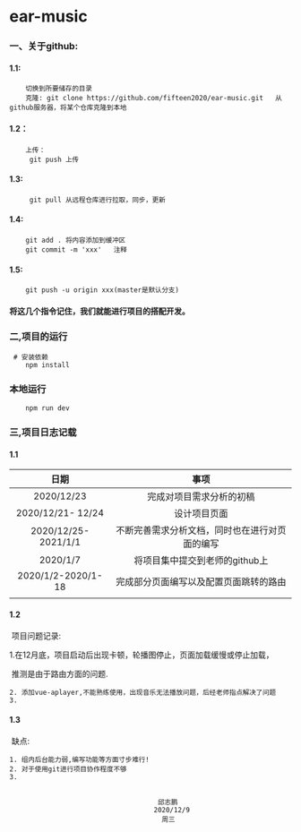 # ear-music


### 一、关于github:

#### 1.1:

        切换到所要储存的目录
        克隆: git clone https://github.com/fifteen2020/ear-music.git   从github服务器，将某个仓库克隆到本地

#### 1.2：

        上传：
         git push 上传

#### 1.3:

         git pull 从远程仓库进行拉取，同步，更新
#### 1.4:
        git add . 将内容添加到缓冲区
        git commit -m 'xxx'   注释
#### 1.5:
        git push -u origin xxx(master是默认分支)

#### 将这几个指令记住，我们就能进行项目的搭配开发。

### 二,项目的运行
     # 安装依赖
        npm install

### 本地运行
        npm run dev

### 三,项目日志记载

#### 1.1

|        日期         |                      事项                      |
| :-----------------: | :--------------------------------------------: |
|     2020/12/23      |            完成对项目需求分析的初稿            |
|  2020/12/21- 12/24  |                  设计项目页面                  |
| 2020/12/25-2021/1/1 | 不断完善需求分析文档，同时也在进行对页面的编写 |
|      2020/1/7       |         将项目集中提交到老师的github上         |
| 2020/1/2-2020/1-18  |     完成部分页面编写以及配置页面跳转的路由     |
|                     |                                                |

#### 1.2

​	项目问题记录:

​	1.在12月底，项目启动后出现卡顿，轮播图停止，页面加载缓慢或停止加载，

​		推测是由于路由方面的问题.

	2. 添加vue-aplayer,不能熟练使用，出现音乐无法播放问题，后经老师指点解决了问题
 	3. 

#### 1.3

​	缺点:

	1. 组内后台能力弱,编写功能等方面寸步难行!
 	2. 对于使用git进行项目协作程度不够
 	3. 


                                         邱志鹏
                                        2020/12/9
                                          周三
